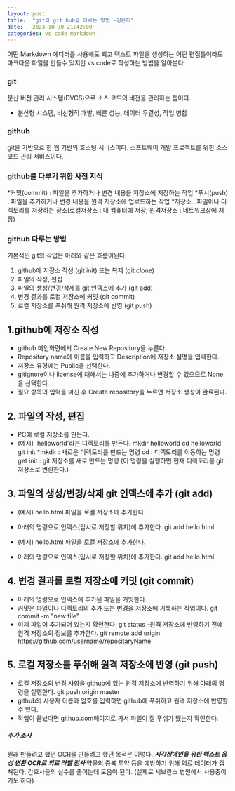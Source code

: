 ```yaml
---
layout: post
title:  "git과 git hub를 다루는 방법 -김은지"
date:   2023-10-30 21:42:00 
categories: vs-code markdown
---
```

어떤 Markdown 에디터를 사용해도 되고 텍스트 파일을 생성하는 어떤 편집틀이라도 마크다운 파일을 만들수 있지만 vs code로 작성하는 방법을 알아본다

<!--주석으로 사용함 -->
### git 
분산 버전 관리 시스템(DVCS)으로 소스 코드의 비전을 관리하는 툴이다. 
- 분산형 시스템, 비선형적 개발, 삐른 성능, 데이터 무결성, 작업 병합 


### github
git을 기반으로 한 웹 기반의 호스팅 서비스이다. 
소프트웨어 개발 프로젝트를 위한 소스 코드 관리 서비스이다. 


### github를 다루기 위한 사전 지식 
*커밋(commit) : 파일을 추가하거나 변경 내용을 저장소에 저장하는 작업
*푸시(push) : 파일을 추가하거나 변경 내용을 원격 저장소에 업로드하는 작업 
*저장소 : 파일이나 디렉토리를 저장하는 장소(로컬저장소 : 내 컴퓨터에 저장, 원격저장소 : 네트워크상에 저장)


### github 다루는 방법
기본적인 git의 작업은 아래와 같은 흐름이된다. 
1. github에 저장소 작성 (git init) 또는 복제 (git clone)
2. 파일의 작성, 편집
3. 파일의 생성/변경/삭제를 git 인덱스에 추가 (git add)
4. 변경 결과를 로컬 저장소에 커밋 (git commit)
5. 로컬 저장소를 푸쉬해 원격 저장소에 반영 (git push)


##  1.github에 저장소 작성 
- github 메인화면에서 Create New Repository을 누른다.
- Repository name에 이름을 입력하고 Description에 저장소 설명을 입력한다.
- 저장소 유형에는 Public을 선택한다. 
- gitignore이나 license에 대해서는 나중에 추가하거나 변경할 수 있으므로 None을 선택한다. 
- 필요 항목의 입력을 마친 후 Create repository을 누르면 저장소 생성이 완료된다. 
 

## 2. 파일의 작성, 편집 
- PC에 로컬 저장소를 만든다.
- (예시) 'helloworld'라는 디렉토리를 만든다. 
  mkdir helloworld 
  cd helloworld
  git init 
   *mkdir : 새로운 디렉토리를 만드는 명령
    cd : 디렉토리를 이동하는 명령
    get init : git 저장소를 새로 만드는 명령 (이 명령을 실행하면 현재 디렉토리를 git 저장소로 변환한다.)


## 3. 파일의 생성/변경/삭제 git 인덱스에 추가 (git add)
- (예시) hello.html 파일을 로컬 저장소에 추가한다.
- 아래의 명령으로 인덱스(임시로 저장할 위치)에 추가한다. 
   git add hello.html


- (예시) hello.html 파일을 로컬 저장소에 추가한다.
- 아래의 명령으로 인덱스(임시로 저장할 위치)에 추가한다. 
   git add hello.html

## 4. 변경 결과를 로컬 저장소에 커밋 (git commit)
- 아래의 명령으로 인덱스에 추가된 파일을 커밋한다. 
- 커밋은 파일이나 디렉토리의 추가 또는 변경을 저장소에 기록하는 작업이다. 
  git commit -m "new file"
- 이제 파일이 추가되어 있는지 확인한다. 
  git status 
-원격 저장소에 반영하기 전에 원격 저장소의 정보를 추가한다. 
  git remote add origin https://github.com/username/repositaryName


## 5. 로컬 저장소를 푸쉬해 원격 저장소에 반영 (git push) 
- 로컬 저장소의 변경 사항을 github에 있는 원격 저장소에 반영하기 위해 아래의 명령을 실행한다. 
 git push origin master 
- github의 사용자 이름과 암호를 입력하면 github에 푸쉬하고 원격 저장소에 반영할 수 있다. 
- 작업이 끝났다면 github.com페이지로 가서 파일이 잘 푸쉬가 됐는지 확인한다. 

##### 추가 조사 
원래 만들려고 했던 OCR을 만들려고 했던 목적은 이렇다. 
***시각장애인을 위한 텍스트 음성 변환***
***OCR로 의료 라벨 전사*** 
약물의 중복 투약 등을 예방하기 위해 의료 데이터가 캡쳐된다.
간호사들의 실수를 줄이는데 도움이 된다. (실제로 세브란스 병원에서 사용중이기도 하다)

[git-hub-repo]: https://jekyllrb.com/docs/home
